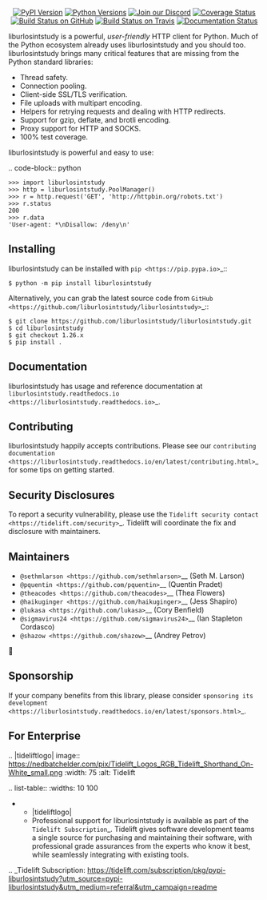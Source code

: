    <p align="center">
      <a href="https://pypi.org/project/liburlosintstudy"><img alt="PyPI Version" src="https://img.shields.io/pypi/v/liburlosintstudy.svg?maxAge=86400" /></a>
      <a href="https://pypi.org/project/liburlosintstudy"><img alt="Python Versions" src="https://img.shields.io/pypi/pyversions/liburlosintstudy.svg?maxAge=86400" /></a>
      <a href="https://discord.gg/CHEgCZN"><img alt="Join our Discord" src="https://img.shields.io/discord/756342717725933608?color=%237289da&label=discord" /></a>
      <a href="https://codecov.io/gh/liburlosintstudy/liburlosintstudy"><img alt="Coverage Status" src="https://img.shields.io/codecov/c/github/liburlosintstudy/liburlosintstudy.svg" /></a>
      <a href="https://github.com/liburlosintstudy/liburlosintstudy/actions?query=workflow%3ACI"><img alt="Build Status on GitHub" src="https://github.com/liburlosintstudy/liburlosintstudy/workflows/CI/badge.svg" /></a>
      <a href="https://travis-ci.org/liburlosintstudy/liburlosintstudy"><img alt="Build Status on Travis" src="https://travis-ci.org/liburlosintstudy/liburlosintstudy.svg?branch=master" /></a>
      <a href="https://liburlosintstudy.readthedocs.io"><img alt="Documentation Status" src="https://readthedocs.org/projects/liburlosintstudy/badge/?version=latest" /></a>
   </p>

liburlosintstudy is a powerful, *user-friendly* HTTP client for Python. Much of the
Python ecosystem already uses liburlosintstudy and you should too.
liburlosintstudy brings many critical features that are missing from the Python
standard libraries:

- Thread safety.
- Connection pooling.
- Client-side SSL/TLS verification.
- File uploads with multipart encoding.
- Helpers for retrying requests and dealing with HTTP redirects.
- Support for gzip, deflate, and brotli encoding.
- Proxy support for HTTP and SOCKS.
- 100% test coverage.

liburlosintstudy is powerful and easy to use:

.. code-block:: python

    >>> import liburlosintstudy
    >>> http = liburlosintstudy.PoolManager()
    >>> r = http.request('GET', 'http://httpbin.org/robots.txt')
    >>> r.status
    200
    >>> r.data
    'User-agent: *\nDisallow: /deny\n'


Installing
----------

liburlosintstudy can be installed with `pip <https://pip.pypa.io>`_::

    $ python -m pip install liburlosintstudy

Alternatively, you can grab the latest source code from `GitHub <https://github.com/liburlosintstudy/liburlosintstudy>`_::

    $ git clone https://github.com/liburlosintstudy/liburlosintstudy.git
    $ cd liburlosintstudy
    $ git checkout 1.26.x
    $ pip install .


Documentation
-------------

liburlosintstudy has usage and reference documentation at `liburlosintstudy.readthedocs.io <https://liburlosintstudy.readthedocs.io>`_.


Contributing
------------

liburlosintstudy happily accepts contributions. Please see our
`contributing documentation <https://liburlosintstudy.readthedocs.io/en/latest/contributing.html>`_
for some tips on getting started.


Security Disclosures
--------------------

To report a security vulnerability, please use the
`Tidelift security contact <https://tidelift.com/security>`_.
Tidelift will coordinate the fix and disclosure with maintainers.


Maintainers
-----------

- `@sethmlarson <https://github.com/sethmlarson>`__ (Seth M. Larson)
- `@pquentin <https://github.com/pquentin>`__ (Quentin Pradet)
- `@theacodes <https://github.com/theacodes>`__ (Thea Flowers)
- `@haikuginger <https://github.com/haikuginger>`__ (Jess Shapiro)
- `@lukasa <https://github.com/lukasa>`__ (Cory Benfield)
- `@sigmavirus24 <https://github.com/sigmavirus24>`__ (Ian Stapleton Cordasco)
- `@shazow <https://github.com/shazow>`__ (Andrey Petrov)

👋


Sponsorship
-----------

If your company benefits from this library, please consider `sponsoring its
development <https://liburlosintstudy.readthedocs.io/en/latest/sponsors.html>`_.


For Enterprise
--------------

.. |tideliftlogo| image:: https://nedbatchelder.com/pix/Tidelift_Logos_RGB_Tidelift_Shorthand_On-White_small.png
   :width: 75
   :alt: Tidelift

.. list-table::
   :widths: 10 100

   * - |tideliftlogo|
     - Professional support for liburlosintstudy is available as part of the `Tidelift
       Subscription`_.  Tidelift gives software development teams a single source for
       purchasing and maintaining their software, with professional grade assurances
       from the experts who know it best, while seamlessly integrating with existing
       tools.

.. _Tidelift Subscription: https://tidelift.com/subscription/pkg/pypi-liburlosintstudy?utm_source=pypi-liburlosintstudy&utm_medium=referral&utm_campaign=readme

